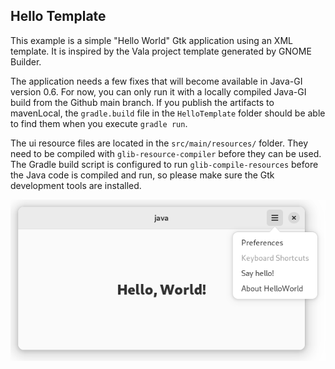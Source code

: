 ## Hello Template

This example is a simple "Hello World" Gtk application using an XML template. 
It is inspired by the Vala project template generated by GNOME Builder.

The application needs a few fixes that will become available in Java-GI version 
0.6. For now, you can only run it with a locally compiled Java-GI build from 
the Github main branch. If you publish the artifacts to mavenLocal, the 
`gradle.build` file in the `HelloTemplate` folder should be able to find them 
when you execute `gradle run`.

The ui resource files are located in the `src/main/resources/` folder. They 
need to be compiled with `glib-resource-compiler` before they can be used. The 
Gradle build script is configured to run `glib-compile-resources` before the 
Java code is compiled and run, so please make sure the Gtk development tools 
are installed.

![Hello World (template based) screenshot](template-helloworld.png)
